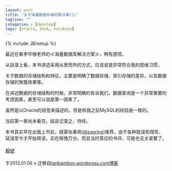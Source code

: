 ```yaml
---
layout: post
title: "关于海量数据存储的那点事(1)"
tagline: ""
categories : [develop]
tags: [oracle, book, database]
---
```

{% include JB/setup %}

最近在看李华植老师的≪海量数据库解决方案≫，稍有感悟。

从目录上看，本书讲述采用从里而外的方式，应该说是非常符合我的思维习惯。

关于数据的存储结构和特征，主要是明确了数据存储、索引存储的差异，以及数据存储的聚簇效果等。

在讲述数据的存储结构的时候，非常明确的告诉我们，数据查询是一个非常重要的考虑因素，甚至可以说是第一因素了。

虽然是以Oracle的视觉来描述的，但是和我之前MySQL的经验是一致的。

当前第一章尚未看完，姑且记录之，待续。

本书其实早在出版上市前，就蒙张春雨([@zspring](http://twitter.com/zspring))推荐，由于各种耽误和惰性，延误至今才开始拜读，实在惭愧万分。而且当时答应的书评，可能也无关紧要了。

#### 后记

于2013.01.06 &raquo; 
迁移自[tanbamboo.wordpress.com博客](http://tanbamboo.wordpress.com/2011/02/13/关于海量数据存储的那点事/)
